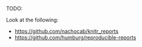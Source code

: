

TODO:

Look at the following:

* https://github.com/nachocab/knitr_reports
* https://github.com/humburg/reproducible-reports